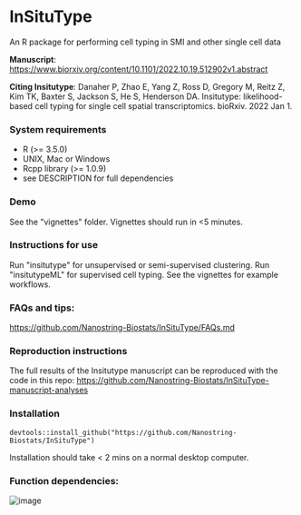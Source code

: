 # InSituType
 An R package for performing cell typing in SMI and other single cell data

**Manuscript**: https://www.biorxiv.org/content/10.1101/2022.10.19.512902v1.abstract

**Citing Insitutype**: Danaher P, Zhao E, Yang Z, Ross D, Gregory M, Reitz Z, Kim TK, Baxter S, Jackson S, He S, Henderson DA. Insitutype: likelihood-based cell typing for single cell spatial transcriptomics. bioRxiv. 2022 Jan 1.

### System requirements
- R (>= 3.5.0)
- UNIX, Mac or Windows
- Rcpp library (>= 1.0.9)
- see DESCRIPTION for full dependencies

### Demo
See the "vignettes" folder. Vignettes should run in <5 minutes. 

### Instructions for use
Run "insitutype" for unsupervised or semi-supervised clustering. Run "insitutypeML" for supervised cell typing. See the vignettes for example workflows. 

### FAQs and tips:
[https://github.com/Nanostring-Biostats/InSituType/FAQs.md
](https://github.com/Nanostring-Biostats/InSituType/blob/main/FAQs.md)

### Reproduction instructions
The full results of the Insitutype manuscript can be reproduced with the code in this repo: https://github.com/Nanostring-Biostats/InSituType-manuscript-analyses

### Installation
```
devtools::install_github("https://github.com/Nanostring-Biostats/InSituType")
```
Installation should take < 2 mins on a normal desktop computer. 


### Function dependencies:
![image](https://user-images.githubusercontent.com/4357938/200046292-ba3e3453-b201-4776-b5f5-6bf3dfce6ec6.png)
